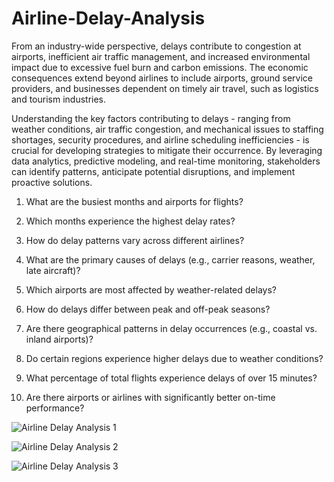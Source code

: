 # Airline-Delay-Analysis



From an industry-wide perspective, delays contribute to congestion at airports, inefficient air traffic management, and increased environmental impact due to excessive fuel burn and carbon emissions. The economic consequences extend beyond airlines to include airports, ground service providers, and businesses dependent on timely air travel, such as logistics and tourism industries.

Understanding the key factors contributing to delays - ranging from weather conditions, air traffic congestion, and mechanical issues to staffing shortages, security procedures, and airline scheduling inefficiencies - is crucial for developing strategies to mitigate their occurrence. By leveraging data analytics, predictive modeling, and real-time monitoring, stakeholders can identify patterns, anticipate potential disruptions, and implement proactive solutions.

 

1. What are the busiest months and airports for flights?

2. Which months experience the highest delay rates?

3. How do delay patterns vary across different airlines?

4. What are the primary causes of delays (e.g., carrier reasons, weather, late aircraft)?

5. Which airports are most affected by weather-related delays?

6. How do delays differ between peak and off-peak seasons?

7. Are there geographical patterns in delay occurrences (e.g., coastal vs. inland airports)?

8. Do certain regions experience higher delays due to weather conditions?

9. What percentage of total flights experience delays of over 15 minutes?

10. Are there airports or airlines with significantly better on-time performance?

![Airline Delay Analysis 1](https://github.com/user-attachments/assets/14106ab1-66b3-41fd-9d7a-9186b7525650)




![Airline Delay Analysis 2](https://github.com/user-attachments/assets/f5f88579-caf2-41ca-942a-080b1970a08a)





![Airline Delay Analysis 3](https://github.com/user-attachments/assets/7b1d43da-efd9-4030-9fd0-df12b11922e2)







